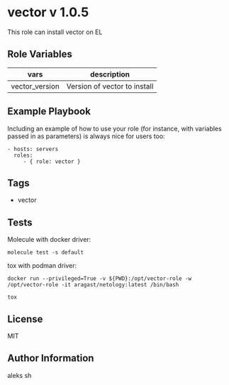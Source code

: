 vector v 1.0.5
=========

This role can install vector on EL

Role Variables
--------------

|vars |description |
|-----|------------|
|vector_version |Version of vector to install |


Example Playbook
----------------

Including an example of how to use your role (for instance, with variables passed in as parameters) is always nice for users too:

    - hosts: servers
      roles:
         - { role: vector }

Tags  
-------
- vector

Tests
-------

Molecule with docker driver:  
```
molecule test -s default
```

tox with podman driver:  
```
docker run --privileged=True -v ${PWD}:/opt/vector-role -w /opt/vector-role -it aragast/netology:latest /bin/bash

tox
```

License
-------

MIT

Author Information
------------------

aleks sh
